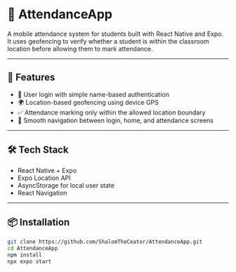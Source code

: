 # 📍 AttendanceApp

A mobile attendance system for students built with React Native and Expo. It uses geofencing to verify whether a student is within the classroom location before allowing them to mark attendance.

---

## 🚀 Features

- 🔐 User login with simple name-based authentication
- 🌍 Location-based geofencing using device GPS
- ✅ Attendance marking only within the allowed location boundary
- 📱 Smooth navigation between login, home, and attendance screens

---

## 🛠️ Tech Stack

- React Native + Expo
- Expo Location API
- AsyncStorage for local user state
- React Navigation

---

## 📦 Installation

```bash
git clone https://github.com/ShalomTheCeator/AttendanceApp.git
cd AttendanceApp
npm install
npx expo start
